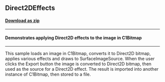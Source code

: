 ## Direct2DEffects
#### [Download as zip](https://downgit.github.io/#/home?url=https://github.com/GrapeCity/ComponentOne-UWP-Samples/tree/master/C1.UWP.Bitmap/CS/Direct2DEffects)
____
#### Demonstrates applying Direct2D effects to the image in C1Bitmap
____
This sample loads an image in C1Bitmap, converts it to Direct2D
bitmap, applies various effects and draws to SurfaceImageSource.
When the user clicks the Export button the image is converted to
Direct2D bitmap, then used as the source for a Direct2D effect.
The result is imported into another instance of C1Bitmap, then
stored to a file.
